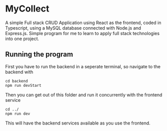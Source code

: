 # MyCollect
A simple Full stack CRUD Application using React as the frontend, coded in Typescript, using a MySQL database connected with Node.js and Express.js. Simple program for me to learn to apply full stack technologies into one project.

## Running the program
First you have to run the backend in a seperate terminal, so navigate to the backend with  
```
cd backend
npm run devStart
```
Then you can get out of this folder and run it concurrently with the frontend service
```
cd ../
npm run dev
```
This will have the backend services available as you use the frontend.
